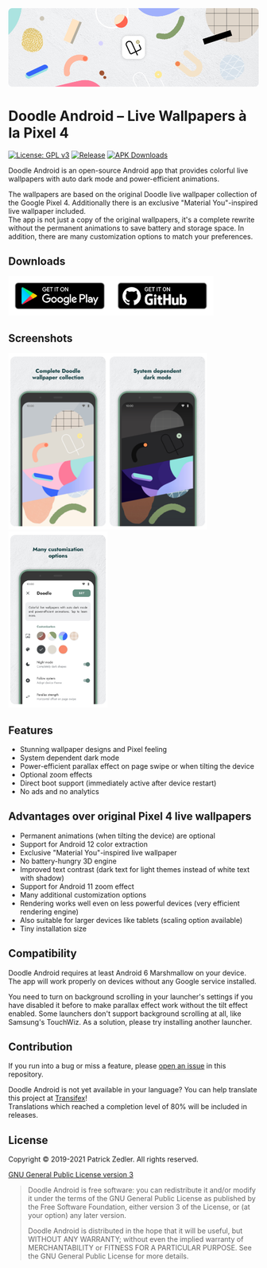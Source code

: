 <img src="assets/header.png" />

# Doodle Android – Live Wallpapers à la Pixel 4

[![License: GPL v3](https://img.shields.io/badge/License-GPLv3-blue.svg)](https://www.gnu.org/licenses/gpl-3.0)  [![Release](https://img.shields.io/github/v/release/patzly/doodle-android?label=Release&logo=github)](https://github.com/patzly/doodle-android/releases)  [![APK Downloads](https://img.shields.io/github/downloads/patzly/doodle-android/total.svg?label=APK%20Downloads&logo=github)](https://github.com/patzly/doodle-android/releases)

Doodle Android is an open-source Android app that provides colorful live wallpapers with auto dark mode and power-efficient animations.

The wallpapers are based on the original Doodle live wallpaper collection of the Google Pixel 4. Additionally there is an exclusive "Material You"-inspired live wallpaper included.  
The app is not just a copy of the original wallpapers, it's a complete rewrite without the permanent animations to save battery and storage space. In addition, there are many customization options to match your preferences.

## Downloads

<a href='https://play.google.com/store/apps/details?id=xyz.zedler.patrick.doodle'><img alt='Get it on Google Play' height="80" src='assets/badge_playstore.png'/></a><a href='https://github.com/patzly/doodle-android/releases'><img alt='Get it on GitHub' height="80" src='assets/badge_github.png'/></a>

## Screenshots

<a href="assets/screen1.png"><img src="assets/screen1.png" width="200px"/></a><a href="assets/screen2.png"><img src="assets/screen2.png" width="200px"/></a><a href="assets/screen3.png"><img src="assets/screen3.png" width="200px"/></a>

## Features

* Stunning wallpaper designs and Pixel feeling
* System dependent dark mode
* Power-efficient parallax effect on page swipe or when tilting the device
* Optional zoom effects
* Direct boot support (immediately active after device restart)
* No ads and no analytics

## Advantages over original Pixel 4 live wallpapers

* Permanent animations (when tilting the device) are optional
* Support for Android 12 color extraction
* Exclusive "Material You"-inspired live wallpaper
* No battery-hungry 3D engine
* Improved text contrast (dark text for light themes instead of white text with shadow)
* Support for Android 11 zoom effect
* Many additional customization options
* Rendering works well even on less powerful devices (very efficient rendering engine)
* Also suitable for larger devices like tablets (scaling option available)
* Tiny installation size

## Compatibility

Doodle Android requires at least Android 6 Marshmallow on your device. The app will work properly on devices without any Google service installed.

You need to turn on background scrolling in your launcher's settings if you have disabled it before to make parallax effect work without the tilt effect enabled.
Some launchers don't support background scrolling at all, like Samsung's TouchWiz. As a solution, please try installing another launcher.

## Contribution

If you run into a bug or miss a feature, please [open an issue](https://github.com/patzly/doodle-android/issues) in this repository.

Doodle Android is not yet available in your language? You can help translate this project at [Transifex](https://www.transifex.com/patzly/doodle-android)!  
Translations which reached a completion level of 80% will be included in releases.

## License

Copyright &copy; 2019-2021 Patrick Zedler. All rights reserved.

[GNU General Public License version 3](https://www.gnu.org/licenses/gpl.txt)

> Doodle Android is free software: you can redistribute it and/or modify it under the terms of the GNU General Public License as published by the Free Software Foundation, either version 3 of the License, or (at your option) any later version.
>
> Doodle Android is distributed in the hope that it will be useful, but WITHOUT ANY WARRANTY; without even the implied warranty of MERCHANTABILITY or FITNESS FOR A PARTICULAR PURPOSE. See the GNU General Public License for more details.
